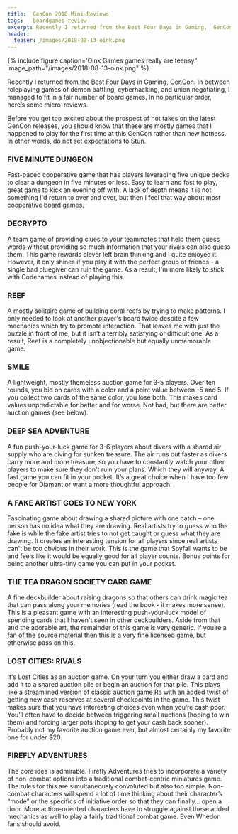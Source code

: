 ```yaml
---
title:  GenCon 2018 Mini-Reviews
tags:   boardgames review
excerpt: Recently I returned from the Best Four Days in Gaming,  GenCon. In no particular order, here’s some microreviews of what I played.
header:
  teaser: /images/2018-08-13-oink.png
---
```


{% include figure caption='Oink Games games really are teensy.' image_path="/images/2018-08-13-oink.png" %}

Recently I returned from the Best Four Days in Gaming, [GenCon](http://www.gencon.com). In between roleplaying games of demon battling, cyberhacking, and union negotiating, I managed to fit in a fair number of board games. In no particular order, here’s some micro-reviews.

Before you get too excited about the prospect of hot takes on the latest GenCon releases, you should know that these are mostly games that I happened to play for the first time at this GenCon rather than new hotness. In other words, do not set expectations to Stun.

### FIVE MINUTE DUNGEON

Fast-paced cooperative game that has players leveraging five unique decks to clear a dungeon in five minutes or less. Easy to learn and fast to play, great game to kick an evening off with. A lack of depth means it is not something I'd return to over and over, but then I feel that way about most cooperative board games.

### DECRYPTO
A team game of providing clues to your teammates that help them guess words without providing so much information that your rivals can also guess them. This game rewards clever left brain thinking and I quite enjoyed it. However, it only shines if you play it with the perfect group of friends - a single bad cluegiver can ruin the game. As a result, I'm more likely to stick with Codenames instead of playing this.

### REEF
A mostly solitaire game of building coral reefs by trying to make patterns. I only needed to look at another player's board twice despite a few mechanics which try to promote interaction. That leaves me with just the puzzle in front of me, but it isn’t a terribly satisfying or difficult one. As a result, Reef is a completely unobjectionable but equally unmemorable game.

### SMILE
A lightweight, mostly themeless auction game for 3-5 players. Over ten rounds, you bid on cards with a color and a point value between -5 and 5. If you collect two cards of the same color, you lose both. This makes card values unpredictable for better and for worse. Not bad, but there are better auction games (see below).

### DEEP SEA ADVENTURE
A fun push-your-luck game for 3-6 players about divers with a shared air supply who are diving for sunken treasure. The air runs out faster as divers carry more and more treasure, so you have to constantly watch your other players to make sure they don't ruin your plans. Which they will anyway. A fast game you can fit in your pocket. It’s a great choice when I have too few people for Diamant or want a more thoughtful approach. 

### A FAKE ARTIST GOES TO NEW YORK
Fascinating game about drawing a shared picture with one catch –  one person has no idea what they are drawing. Real artists try to guess who the fake is while the fake artist tries to not get caught or guess what they are drawing. It creates an interesting tension for all players since real artists can't be too obvious in their work. This is the game that Spyfall wants to be and feels like it would be equally good for all player counts. Bonus points for being another ultra-tiny game you can put in your pocket.

### THE TEA DRAGON SOCIETY CARD GAME
A fine deckbuilder about raising dragons so that others can drink magic tea that can pass along your memories (read the book - it makes more sense). This is a pleasant game with an interesting push-your-luck model of spending cards that I haven't seen in other deckbuilders. Aside from that and the adorable art, the remainder of this game is very generic. If you’re a fan of the source material then this is a very fine licensed game, but otherwise pass on this.

### LOST CITIES: RIVALS

It's Lost Cities as an auction game. On your turn you either draw a card and add it to a shared auction pile or begin an auction for that pile. This plays like a streamlined version of classic auction game Ra with an added twist of getting new cash reserves at several checkpoints in the game. This twist makes sure that you have interesting choices even when you’re cash poor. You’ll often have to decide between triggering small auctions (hoping to win them) and forcing larger pots (hoping to get your cash back sooner). Probably not my favorite auction game ever, but almost certainly my favorite one for under $20.

### FIREFLY ADVENTURES

The core idea is admirable. Firefly Adventures tries to incorporate a variety of non-combat options into a traditional combat-centric miniatures game. The rules for this are simultaneously convoluted but also too simple. Non-combat characters will spend a lot of time thinking about their character’s “mode” or the specifics of initiative order so that they can finally… open a door. More action-oriented characters have to struggle against these added mechanics as well to play a fairly traditional combat game. Even Whedon fans should avoid.